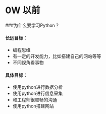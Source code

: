 # 0W 以前

###为什么要学习Python？
#### 长远目标：

* 编程思维
* 有一定的开发能力，比如搭建自己的网站等等
* 不同视角看事物


#### 具体目标：

* 使用python进行数据分析
* 使用python进行信息采集
* 和工程师很顺畅的沟通
* 使用python搭建网站
